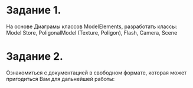# Задание 1.

На основе Диаграмы классов ModelElements, разработать классы: Model Store,
PoligonalModel (Texture, Poligon), Flash, Camera, Scene

# Задание 2.

Ознакомиться с документацией в свободном формате, которая может пригодиться
Вам для дальнейшей работы:
